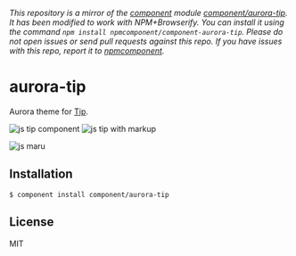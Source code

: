 *This repository is a mirror of the [component](http://component.io) module [component/aurora-tip](http://github.com/component/aurora-tip). It has been modified to work with NPM+Browserify. You can install it using the command `npm install npmcomponent/component-aurora-tip`. Please do not open issues or send pull requests against this repo. If you have issues with this repo, report it to [npmcomponent](https://github.com/airportyh/npmcomponent).*

# aurora-tip

  Aurora theme for [Tip](https://github.com/component/tip).

  ![js tip component](http://f.cl.ly/items/2H1D232Y0g1T3g1G0l3s/Screen%20Shot%202012-08-02%20at%202.31.50%20PM.png)
  ![js tip with markup](http://f.cl.ly/items/2h1F2B1P1C3M0g0a0M0n/Screen%20Shot%202012-08-02%20at%203.34.06%20PM.png)

  ![js maru](http://f.cl.ly/items/1I2V2o0q3M2p1E2H183w/Screen%20Shot%202012-08-02%20at%206.48.28%20PM.png)

## Installation

    $ component install component/aurora-tip

## License

  MIT
